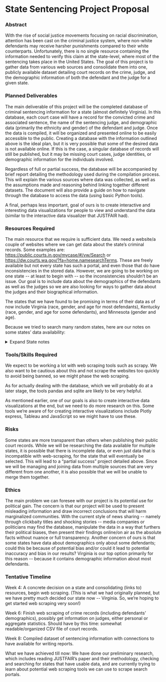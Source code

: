 # State Sentencing Project Proposal

### Abstract
With the rise of social justice movements focusing on racial discrimination, attention has been cast on the criminal justice system, where non-white defendants may receive harsher punishments compared to their white counterparts. Unfortunately, there is no single resource containing the information needed to verify this claim at the state-level, where most of the sentencing takes place in the United States. The goal of this project is to gather data from various web sources and consolidate them into one, publicly available dataset detailing court records on the crime, judge, and the demographic information of both the defendant and the judge for a given state.

### Planned Deliverables
The main deliverable of this project will be the completed database of criminal sentencing information for a state (almost definitely Virginia). In this database, each court case will have a record for the convicted crime and associated sentence, the name of the sentencing judge, and demographic data (primarily the ethnicity and gender) of the defendant and judge. Once the data is compiled, it will be organized and presented online to be easily accessible to the public. Creating a database with the information outlined above is the ideal plan, but it is very possible that some of the desired data is not available online. If this is the case, a singular database of records will still be published, but it may be missing court cases, judge identities, or demographic information for the individuals involved.

Regardless of full or partial success, the database will be accompanied by brief report detailing the methodology used during the compilation process. This will explain the various sources where data was collected, as well as the assumptions made and reasoning behind linking together different datasets. The document will also provide a guide on how to navigate through the database to access the data (using basic Python tools).

A final, perhaps less important, goal of ours is to create interactive and interesting data visualizations for people to view and understand the data (similar to the interactive data visualizer that JUSTFAIR had). 

### Resources Required
The main resource that we require is sufficient data. We need a website/a couple of websites where we can get data about the state’s criminal records. Some examples are: https://public.courts.in.gov/mycase/#/vw/Search or https://dw.courts.wa.gov/?fa=home.namesearchTerms. These are freely available but not every state has such a portal, and even those that do have inconsistencies in the stored data. However, we are going to be working on one state -- at least to begin with -- so the inconsistencies shouldn’t be an issue. Our goal is to include data about the demographics of the defendants as well as the judges so we are also looking for ways to gather data about the judges and their biographical information. 
 
The states that we have found to be promising in terms of their data as of now include Virginia  (race, gender, and age for most defendants), Kentucky (race, gender, and age for some defendants), and Minnesota (gender and age). 

Because we tried to search many random states, here are our notes on some states’ data availability:

<details>
  <summary>Expand State notes</summary>
   
   California - not likely: must request record instead of openly access on internet

   Indiana/Oregon/Idaho - does have a search portal but no demographics information

   Washington - does not show court sentencing outcome online

   Alabama - unable to access records

   Florida - no statewide portal. Some counties have info on demographics too

   Pennsylvania - statewide portal is there and contains demographic information for some defendants as well. However, the information is in PDF form 

   Virginia - there is a statewide portal and most, if not all, defendants have demographic information. Just one issue: no judge name (https://eapps.courts.state.va.us/ocis/landing/false) 
   (http://ewsocis1.courts.state.va.us/CJISWeb/Logoff.do)

   Kentucky - statewide portal exists and some defendants have demographic info too. 

   New York - portal exists but no demographic information on defendants. 

   Mississippi - portal for Supreme court cases

   Maine - online portal but no demographic information

   Colorado - no statewide portal - must request individual county

   Arkansas - statewide portal exists, but not all district courts upload their information

   Nevada - online portal for Supreme Court and appeals - does not contain demographic info or judge

   Arizona - online portal with information for 177 out of 184 courts. Does not have demographic info or judge

   Utah - Appellate cases' information available, no demographic information

   New Mexico - statewide portal exists, but is difficult to search through (requires name/DOB or exact case number)

   Michigan - portal but no demographic information

   Georgia - must register an account to access

   Tennessee - portal exists with judge but no demographic information

   West Virginia -  judges have biographies including pictures for the most part, still looking for court records

   South Carolina - search portal by county, scraping is explicitly banned

   North Carolina - no online portal available

   Maryland - sitewide portal with demographic information and charge, but no sentence or judge

   Delaware - sitewide portal with judge but not demographic information

   New Hampshire - statewide portal does seem to exist (https://odypa.nhecourt.us/portal) but requires a login

   Connecticut - sitewide portal very easy to navigate, but lacks demographic information and judge 

   New Jersey - exists, but requires specific searches and a recaptcha

   Rhode Island- sitewide portal with judge and sentencing information (looks neat to scrape) but no demographic information and requires a recaptcha

   Ohio - no statewide portal

   Illinois - no statewide portal, some limited courts available but lack demographic information and judge
</details>

### Tools/Skills Required

We expect to be working a lot with web scraping tools such as scrapy. We also want to be cautious about this and not scrape the websites too quickly to avoid being banned, so we might phase the web scraping. 

As for actually dealing with the database, which we will probably do at a later stage, the tools pandas and sqlite are likely to be very helpful. 

As mentioned earlier, one of our goals is also to create interactive data visualizations at the end, but we need to do more research on this. Some tools we’re aware of for creating interactive visualizations include Plotly express, Tableau and JavaScript so we might have to use these.

### Risks
 Some states are more transparent than others when publishing their public court records. While we will be researching the data available for multiple states, it is possible that there is incomplete data, or even just data that is incompatible with web-scraping, for the state that will eventually be selected. This will lead to a “partial success” project detailed above. Since we will be managing and joining data from multiple sources that are very different from one another, it is also possible that we will be unable to merge them together.

### Ethics
The main problem we can foresee with our project is its potential use for political gain. The concern is that our project will be used to present misleading information and draw incorrect conclusions that will harm marginalized communities. With the current style of news sharing -- namely through clickbaity titles and shocking stories -- media companies or politicians may find the database, manipulate the data in a way that furthers their political biases, then present their findings online/on air as the absolute facts without nuance or full transparency. Another concern of ours is that some states have data about demographics only about some defendants; could this be because of potential bias and/or could it lead to potential inaccuracy and bias in our results? Virginia is our top option primarily for this reason -- because it contains demographic information about most defendants.

### Tentative Timeline

Week 4: A concrete decision on a state and consolidating (links to) resources, begin web scraping. (This is what we had originally planned, but we have pretty much decided our state now -- Virginia. So, we’re hoping to get started web scraping very soon!)

Week 6: Finish web scraping of crime records (including defendants’ demographics), possibly get information on judges, either personal or aggregate statistics. Should have by this time: somewhat readable/organized CSV file of court records.

Week 8: Compiled dataset of sentencing information with connections to have available for writing reports.

What we have achieved till now: We have done our preliminary research, which includes reading JUSTFAIR’s paper and their methodology, checking and searching for states that have usable data, and are currently trying to learn about potential web scraping tools we can use to scrape search portals. 
